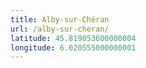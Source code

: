 ```yaml
---
title: Alby-sur-Chéran
url: /alby-sur-cheran/
latitude: 45.819053600000004
longitude: 6.020555000000001
---
```

